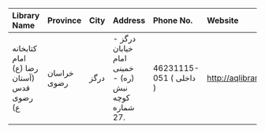| Library Name                             | Province    | City   | Address                                                                | Phone No.               | Website              |
|:-----------------------------------------|:------------|:-------|:-----------------------------------------------------------------------|:------------------------|:---------------------|
| كتابخانه امام رضا (ع) (آستان قدس رضوی ع) | خراسان رضوی | درگز   | درگز - خیابان امام خمینی (ره) - نبش كوچه شماره 27.                     | 46231115-051 ( داخلی  ) | http://aqlibrary.org |